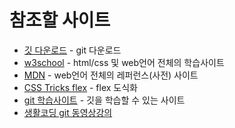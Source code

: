 # 참조할 사이트
- [깃 다운로드](https://git-scm.com) - git 다운로드
- [w3school](https://w3schools.com) - html/css 및 web언어 전체의 학습사이트
- [MDN](https://developer.mozilla.org/ko/) - web언어 전체의 레퍼런스(사전) 사이트
- [CSS Tricks flex](https://css-tricks.com/snippets/css/a-guide-to-flexbox/) - flex 도식화
- [git 학습사이트](https://backlog.com/git-tutorial/kr/intro/intro1_1.html) - 깃을 학습할 수 있는 사이트
- [생활코딩 git 동영상강의](https://opentutorials.org/module/3733)